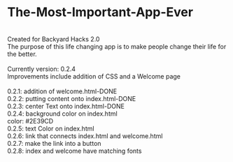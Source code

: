 # The-Most-Important-App-Ever
<br>
Created for Backyard Hacks 2.0<br>
The purpose of this life changing app is to make people change their life for the better.
<br><br>Currently version: 0.2.4
<br>  Improvements include addition of CSS and a Welcome page<br>
<br>     0.2.1: addition of welcome.html-DONE
<br>     0.2.2: putting content onto index.html-DONE
<br>     0.2.3: center Text onto index.html-DONE
<br>     0.2.4: background color on index.html
<br>        color:  #2E39CD 
<br>     0.2.5: text Color on index.html
<br>     0.2.6: link that connects index.html and welcome.html
<br>      0.2.7: make the link into a button
<br>      0.2.8: index and welcome have matching fonts
<br>
